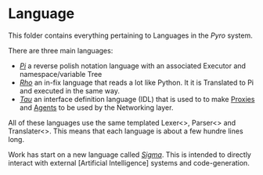 # Language

This folder contains everything pertaining to Languages in the _Pyro_ system.

There are three main languages:

* [_Pi_](../../wiki/PiLang) a reverse polish notation language with an associated Executor and namespace/variable Tree
* [_Rho_](../../wiki/RhoLang) an in-fix language that reads a lot like Python. It it is Translated to Pi and executed in the same way.
* [_Tau_](../../wiki/TauLang) an interface definition language (IDL) that is used to to make [Proxies](../../Proxies) and [Agents](../../wiki/Agents) to be used by the Networking layer.

All of these languages use the same templated Lexer<>, Parser<> and Translater<>. This means that each language is about a few hundre lines long.

Work has start on a new language called [_Sigma_](../../Sigma). This is intended to directly interact with external [Artificial Intelligence] systems and code-generation.
